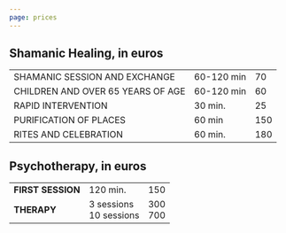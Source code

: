 ```yaml
---
page: prices
---
```

## Shamanic Healing, in euros

|                                   |               |     |
| --------------------------------- | ------------- | --- |
| SHAMANIC SESSION AND EXCHANGE     | 60-120 min    | 70  |
| CHILDREN AND OVER 65 YEARS OF AGE | 60-120 min    | 60  |
| RAPID INTERVENTION                | 30 min.       | 25  |
| PURIFICATION OF PLACES            | 60 min        | 150 |
| RITES AND CELEBRATION             | 60 min.       | 180 |

## Psychotherapy, in euros

|                   |                            |             |
| ----------------- | -------------------------- | ----------- |
| **FIRST SESSION** | 120 min.                   | 150         |
| **THERAPY**       | 3 sessions<br/>10 sessions | 300<br/>700 |